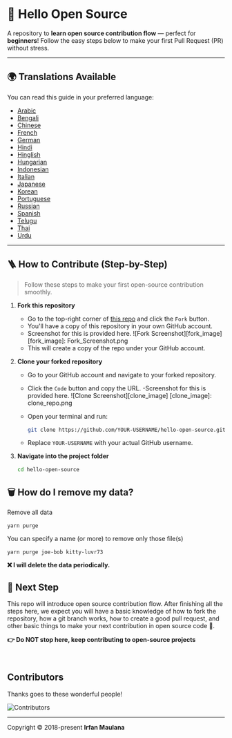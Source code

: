 ﻿# 👋 Hello Open Source

A repository to **learn open source contribution flow** — perfect for **beginners**! Follow the easy steps below to make your first Pull Request (PR) without stress.

---

## 🌍 Translations Available

You can read this guide in your preferred language:

- [Arabic](./translations/README-AR.md)
- [Bengali](./translations/README-BN.md)
- [Chinese](./translations/README-CHI.md)
- [French](./translations/README-FR.md)
- [German](./translations/README-DE.md)
- [Hindi](./translations/README-HI.md)
- [Hinglish](./translations/README-HINGLISH.md)
- [Hungarian](./translation/README-HU.md)
- [Indonesian](./translations/README-ID.md)
- [Italian](./translations/README-it.md)
- [Japanese](./translations/README-JP.md)
- [Korean](./translations/README-KR.md)
- [Portuguese](./translations/README-PT-BR.md)
- [Russian](./translations/README-RU.md)
- [Spanish](./translations/README-ES.md)
- [Telugu](./translations/README-TE.md)
- [Thai](./translations/README-TH.md)
- [Urdu](./translations/README-UR.md)

---

## 🪜 How to Contribute (Step-by-Step)

> Follow these steps to make your first open-source contribution smoothly.

1. **Fork this repository**
   - Go to the top-right corner of [this repo](https://github.com/mazipan/hello-open-source) and click the `Fork` button.
   - You'll have a copy of this repository in your own GitHub account.
   - Screenshot for this is provided here.
   ![Fork Screenshot][fork_image]
   [fork_image]: Fork_Screenshot.png
   - This will create a copy of the repo under your GitHub account.

2. **Clone your forked repository**
   - Go to your GitHub account and navigate to your forked repository.
   - Click the `Code` button and copy the URL.
   -Screenshot for this is provided here.
   ![Clone Screenshot][clone_image]
   [clone_image]: clone_repo.png
   - Open your terminal and run:

     ```bash
     git clone https://github.com/YOUR-USERNAME/hello-open-source.git
     ```

   - Replace `YOUR-USERNAME` with your actual GitHub username.

3. **Navigate into the project folder**

   ```bash
   cd hello-open-source


## 🗑️ How do I remove my data?

Remove all data

```shell
yarn purge
```

You can specify a name (or more) to remove only those file(s)

```shell
yarn purge joe-bob kitty-luvr73
```

**❌ I will delete the data periodically.**

## 🚶 Next Step

This repo will introduce open source contribution flow.
After finishing all the steps here, we expect you will have a basic knowledge of how to fork the repository, how a git branch works, how to create a good pull request, and other basic things to make your next contribution in open source code 🥳.

**👉 Do NOT stop here, keep contributing to open-source projects**

<br>

## Contributors

Thanks goes to these wonderful people!

![Contributors](https://contrib.rocks/image?repo=mazipan/hello-open-source)

---

Copyright © 2018-present **Irfan Maulana**
